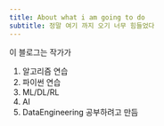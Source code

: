 ```yaml
---
title: About what i am going to do
subtitle: 정말 여기 까지 오기 너무 힘들었다
---
```


이 블로그는 작가가

1. 알고리즘 연습
2. 파이썬 연습
3. ML/DL/RL
4. AI
5. DataEngineering 공부하려고 만듬

